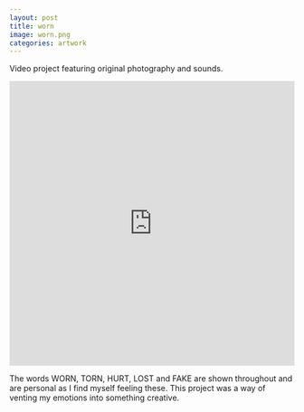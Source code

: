 ```yaml
---
layout: post
title: worn
image: worn.png
categories: artwork
---
```


Video project featuring original photography and sounds.

<div style="padding:100% 0 0 0;position:relative;"><iframe src="https://player.vimeo.com/video/688891275?h=72de3ab85d&title=0&byline=0&portrait=0" style="position:absolute;top:0;left:0;width:100%;height:100%;" frameborder="0" allow="autoplay; fullscreen; picture-in-picture" allowfullscreen></iframe></div><script src="https://player.vimeo.com/api/player.js"></script>


The words WORN, TORN, HURT, LOST and FAKE are shown throughout and are personal as I find myself feeling these. This project was a way of venting my emotions into something creative.
